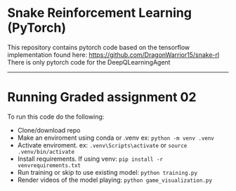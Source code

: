 # Snake Reinforcement Learning (PyTorch)

This repository contains pytorch code based on the tensorflow implementation found here: https://github.com/DragonWarrior15/snake-rl
There is only pytorch code for the DeepQLearningAgent

***

# Running Graded assignment 02
To run this code do the following:
- Clone/download repo
- Make an enviroment using conda or .venv ex: ```python -m venv .venv```
- Activate enviroment. ex: ```.venv\Scripts\activate``` or ```source .venv/bin/activate```
- Install requirements. If using venv: ```pip install -r venvrequirements.txt```
- Run training or skip to use existing model: ```python training.py```
- Render videos of the model playing: ```python game_visualization.py```

